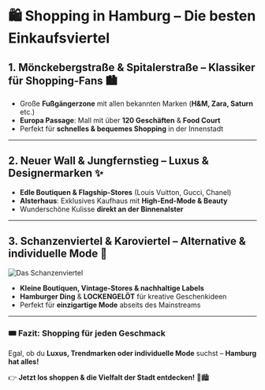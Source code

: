 # 🛍 Shopping in Hamburg – Die besten Einkaufsviertel  

## 1. Mönckebergstraße & Spitalerstraße – Klassiker für Shopping-Fans 🏙️  

- Große **Fußgängerzone** mit allen bekannten Marken (**H&M, Zara, Saturn** etc.)  
- **Europa Passage**: Mall mit über **120 Geschäften** & **Food Court**  
- Perfekt für **schnelles & bequemes Shopping** in der Innenstadt  

---

## 2. Neuer Wall & Jungfernstieg – Luxus & Designermarken ✨  

- **Edle Boutiquen & Flagship-Stores** (Louis Vuitton, Gucci, Chanel)  
- **Alsterhaus**: Exklusives Kaufhaus mit **High-End-Mode & Beauty**  
- Wunderschöne Kulisse **direkt an der Binnenalster**  

---

## 3. Schanzenviertel & Karoviertel – Alternative & individuelle Mode 🎨  

![Das Schanzenviertel](https://www.sightseeing-kontor.de/tmp/images/68/schulterblatt_schanze_rundgang_%C2%A9_mediaserver.hamburg.de___andreas_vallbracht.jpg)

- **Kleine Boutiquen, Vintage-Stores & nachhaltige Labels**  
- **Hamburger Ding** & **LOCKENGELÖT** für kreative Geschenkideen  
- Perfekt für **einzigartige Mode** abseits des Mainstreams  

---

### 🎟 Fazit: Shopping für jeden Geschmack  
Egal, ob du **Luxus, Trendmarken oder individuelle Mode** suchst – **Hamburg hat alles!**  

👉 **Jetzt los shoppen & die Vielfalt der Stadt entdecken!** 🛒🏙️

